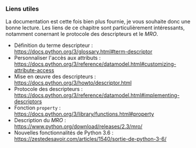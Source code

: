 ### Liens utiles

La documentation est cette fois bien plus fournie, je vous souhaite donc une bonne lecture.
Les liens de ce chapitre sont particulièrement intéressants, notamment conernant le protocole des descripteurs et le *MRO*.

* Définition du terme descripteur : <https://docs.python.org/3/glossary.html#term-descriptor>
* Personnaliser l'accès aux attributs : <https://docs.python.org/3/reference/datamodel.html#customizing-attribute-access>
* Mise en œuvre des descripteurs : <https://docs.python.org/3/howto/descriptor.html>
* Protocole des descripteurs : <https://docs.python.org/3/reference/datamodel.html#implementing-descriptors>
* Fonction `property` : <https://docs.python.org/3/library/functions.html#property>
* Description du *MRO* : <https://www.python.org/download/releases/2.3/mro/>
* Nouvelles fonctionnalités de Python 3.6 : <https://zestedesavoir.com/articles/1540/sortie-de-python-3-6/>

